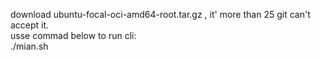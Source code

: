 download ubuntu-focal-oci-amd64-root.tar.gz , it' more than 25 git can't accept it.<br />
usse commad below to run cli:<br />
./mian.sh <hostname>
